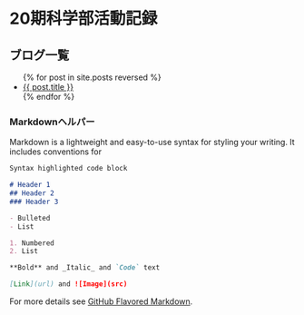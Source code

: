 # 20期科学部活動記録
## ブログ一覧
<ul>
  {% for post in site.posts reversed %}
    <li><a href="blog/{{ post.url }}"> {{ post.title }}</a></li>
  {% endfor %}
</ul>

### Markdownヘルパー

Markdown is a lightweight and easy-to-use syntax for styling your writing. It includes conventions for

```markdown
Syntax highlighted code block

# Header 1
## Header 2
### Header 3

- Bulleted
- List

1. Numbered
2. List

**Bold** and _Italic_ and `Code` text

[Link](url) and ![Image](src)
```

For more details see [GitHub Flavored Markdown](https://guides.github.com/features/mastering-markdown/).

